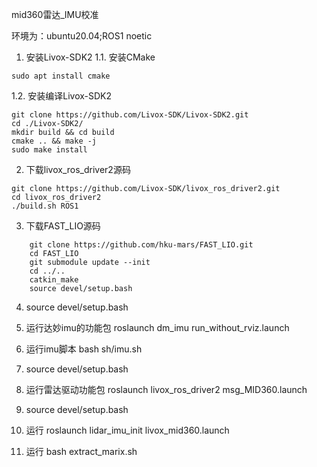 mid360雷达_IMU校准

环境为：ubuntu20.04;ROS1 noetic
1. 安装Livox-SDK2
1.1. 安装CMake
```
sudo apt install cmake
```
1.2. 安装编译Livox-SDK2
```
git clone https://github.com/Livox-SDK/Livox-SDK2.git
cd ./Livox-SDK2/
mkdir build && cd build
cmake .. && make -j
sudo make install
```
2. 下载livox_ros_driver2源码
```
git clone https://github.com/Livox-SDK/livox_ros_driver2.git
cd livox_ros_driver2
./build.sh ROS1
```

3. 下载FAST_LIO源码
```
    git clone https://github.com/hku-mars/FAST_LIO.git
    cd FAST_LIO
    git submodule update --init
    cd ../..
    catkin_make
    source devel/setup.bash
```

4. source devel/setup.bash 

5. 运行达妙imu的功能包
    roslaunch dm_imu run_without_rviz.launch

6. 运行imu脚本
   bash sh/imu.sh

7. source devel/setup.bash 

8. 运行雷达驱动功能包
   roslaunch livox_ros_driver2 msg_MID360.launch

9. source devel/setup.bash

9. 运行
   roslaunch lidar_imu_init livox_mid360.launch 

10. 运行
    bash extract_marix.sh
